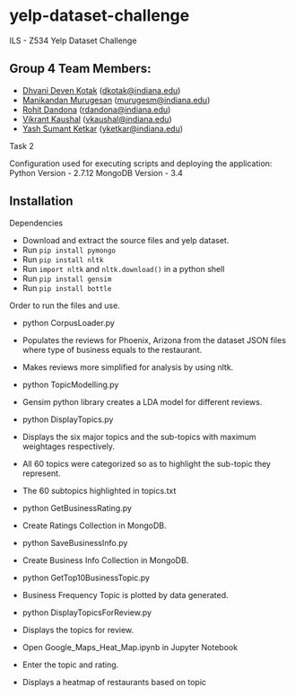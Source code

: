 # yelp-dataset-challenge
ILS - Z534 Yelp Dataset Challenge

## Group 4 Team Members:
* [Dhvani Deven Kotak](https://github.com/dhvanikotak) (dkotak@indiana.edu)  
* [Manikandan Murugesan](https://github.com/manikandan5) (murugesm@indiana.edu)  
* [Rohit Dandona](https://github.com/rohitdandona) (rdandona@indiana.edu)  
* [Vikrant Kaushal](https://github.com/KaushalVikrant) (vkaushal@indiana.edu)  
* [Yash Sumant Ketkar](https://github.com/yashketkar) (yketkar@indiana.edu)  

Task 2

Configuration used for executing scripts and deploying the application:
Python Version - 2.7.12
MongoDB Version - 3.4

Installation
------------
Dependencies
- Download and extract the source files and yelp dataset.
- Run `pip install pymongo`
- Run `pip install nltk`
- Run `import nltk` and `nltk.download()` in a python shell
- Run `pip install gensim`
- Run `pip install bottle`

Order to run the files and use.
- python CorpusLoader.py
 - Populates the reviews for Phoenix, Arizona from the dataset JSON files where type of business equals to the restaurant.
 - Makes reviews more simplified for analysis by using nltk.

- python TopicModelling.py
 - Gensim python library creates a LDA model for different reviews.

- python DisplayTopics.py
 - Displays the six major topics and the sub-topics with maximum weightages respectively.
 - All 60 topics were categorized so as to highlight the sub-topic they represent.
 - The 60 subtopics highlighted in topics.txt

- python GetBusinessRating.py
 - Create Ratings Collection in MongoDB.

- python SaveBusinessInfo.py
 - Create Business Info Collection in MongoDB.

- python GetTop10BusinessTopic.py
 - Business Frequency Topic is plotted by data generated.

- python DisplayTopicsForReview.py
 - Displays the topics for review.

- Open Google_Maps_Heat_Map.ipynb in Jupyter Notebook
 - Enter the topic and rating.
 - Displays a heatmap of restaurants based on topic
